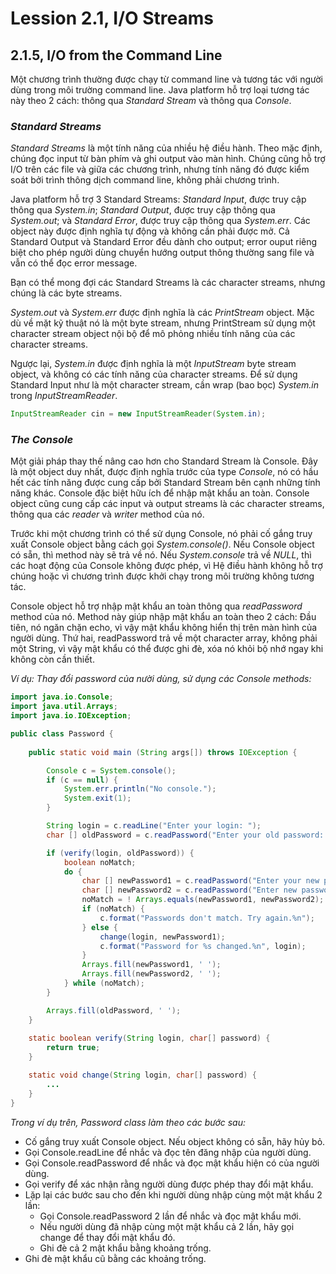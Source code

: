 # Lession 2.1, I/O Streams

## 2.1.5, I/O from the Command Line

Một chương trình thường được chạy từ command line và tương tác với người dùng trong môi trường command line. Java platform hỗ trợ loại tương tác này theo 2 cách: thông qua *Standard Stream* và thông qua *Console*.


### *Standard Streams*

*Standard Streams* là một tính năng của nhiều hệ điều hành. Theo mặc định, chúng đọc input từ bàn phím và ghi output vào màn hình. Chúng cũng hỗ trợ I/O trên các file và giữa các chương trình, nhưng tính năng đó được kiểm soát bởi trình thông dịch command line, không phải chương trình.

Java platform hỗ trợ 3 Standard Streams: *Standard Input*, được truy cập thông qua *System.in*; *Standard Output*, được truy cập thông qua *System.out*; và *Standard Error*, được truy cập thông qua *System.err*. Các object này được định nghĩa tự động và không cần phải được mở. Cả Standard Output và Standard Error đều dành cho output; error ouput riêng biệt cho phép người dùng chuyển hướng output thông thường sang file và vẫn có thể đọc error message. 

Bạn có thể mong đợi các Standard Streams là các character streams, nhưng chúng là các byte streams. 

*System.out* và *System.err* được định nghĩa là các *PrintStream* object. Mặc dù về mặt kỹ thuật nó là một byte stream, nhưng PrintStream sử dụng một character stream object nội bộ để mô phỏng nhiều tính năng của các character streams.

Ngược lại, *System.in* được định nghĩa là một *InputStream* byte stream object, và không có các tính năng của character streams. Để sử dụng Standard Input như là một character stream, cần wrap (bao bọc) *System.in* trong *InputStreamReader*.

```java
InputStreamReader cin = new InputStreamReader(System.in);
```


### *The Console*

Một giải pháp thay thế nâng cao hơn cho Standard Stream là Console. Đây là một object duy nhất, được định nghĩa trước của type *Console*, nó có hầu hết các tính năng được cung cấp bởi Standard Stream bên cạnh những tính năng khác. Console đặc biệt hữu ích để nhập mật khẩu an toàn. Console object cũng cung cấp các input và output streams là các character streams, thông qua các *reader* và *writer* method của nó.

Trước khi một chương trình có thể sử dụng Console, nó phải cố gắng truy xuất Console object bằng cách gọi *System.console()*. Nếu Console object có sẵn, thì method này sẽ trả về nó. Nếu *System.console* trả về *NULL*, thì các hoạt động của Console không được phép, vì Hệ điều hành không hỗ trợ chúng hoặc vì chương trình được khởi chạy trong môi trường không tương tác.

Console object hỗ trợ nhập mật khẩu an toàn thông qua *readPassword* method của nó. Method này giúp nhập mật khẩu an toàn theo 2 cách: Đầu tiên, nó ngăn chặn echo, vì vậy mật khẩu không hiển thị trên màn hình của người dùng. Thứ hai, readPassword trả về một character array, không phải một String, vì vậy mật khẩu có thể được ghi đè, xóa nó khỏi bộ nhớ ngay khi không còn cần thiết.

*Ví dụ: Thay đổi password của nười dùng, sử dụng các Console methods:*

```java
import java.io.Console;
import java.util.Arrays;
import java.io.IOException;

public class Password {
    
    public static void main (String args[]) throws IOException {

        Console c = System.console();
        if (c == null) {
            System.err.println("No console.");
            System.exit(1);
        }

        String login = c.readLine("Enter your login: ");
        char [] oldPassword = c.readPassword("Enter your old password: ");

        if (verify(login, oldPassword)) {
            boolean noMatch;
            do {
                char [] newPassword1 = c.readPassword("Enter your new password: ");
                char [] newPassword2 = c.readPassword("Enter new password again: ");
                noMatch = ! Arrays.equals(newPassword1, newPassword2);
                if (noMatch) {
                    c.format("Passwords don't match. Try again.%n");
                } else {
                    change(login, newPassword1);
                    c.format("Password for %s changed.%n", login);
                }
                Arrays.fill(newPassword1, ' ');
                Arrays.fill(newPassword2, ' ');
            } while (noMatch);
        }

        Arrays.fill(oldPassword, ' ');
    }
    
    static boolean verify(String login, char[] password) {
        return true;
    }

    static void change(String login, char[] password) {
        ...
    }
}
```

*Trong ví dụ trên, Password class làm theo các bước sau:*

- Cố gắng truy xuất Console object. Nếu object không có sẵn, hãy hủy bỏ.  
- Gọi Console.readLine để nhắc và đọc tên đăng nhập của người dùng.  
- Gọi Console.readPassword để nhắc và đọc mật khẩu hiện có của người dùng.  
- Gọi verify để xác nhận rằng người dùng được phép thay đổi mật khẩu.  
- Lặp lại các bước sau cho đến khi người dùng nhập cùng một mật khẩu 2 lần:  
    + Gọi Console.readPassword 2 lần để nhắc và đọc mật khẩu mới.  
    + Nếu người dùng đã nhập cùng một mật khẩu cả 2 lần, hãy gọi change để thay đổi mật khẩu đó.  
    + Ghi đè cả 2 mật khẩu bằng khoảng trống.  
- Ghi đè mật khẩu cũ bằng các khoảng trống.  